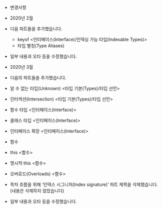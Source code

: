   * 변경사항

* 2020년 2월
 * 다음 파트들을 추가했습니다.
   * keyof <인터페이스(Interface)/인덱싱 가능 타입(Indexable Types)>
   * 타입 별칭(Type Aliases)
 * 일부 내용과 오타 등을 수정했습니다.

* 2020년 3월
 * 다음의 파트들을 추가했습니다.
  * 알 수 없는 타입(Unknown) <타입 기본(Types)/타입 선언>
  * 인터섹션(Intersection) <타입 기본(Types)/타입 선언>
  * 함수 타입 <인터페이스(Interface)>
  * 클래스 타입 <인터페이스(Interface)>
  * 인터페이스 확장 <인터페이스(Interface)>
  * 함수
  * this <함수>
  * 명시적 this <함수>
  * 오버로드(Overloads) <함수> 
 * 목차 흐름을 위해 ‘인덱스 시그니처(Index signature)’ 파트 제목을 삭제했습니다.(내용은 삭제하지 않았습니다)
 * 일부 내용과 오타 등을 수정했습니다.

